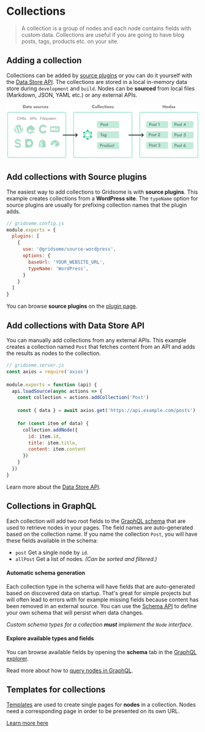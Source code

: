 # Collections

> A collection is a group of nodes and each node contains fields with custom data. Collections are useful if you are going to have blog posts, tags, products etc. on your site.

## Adding a collection

Collections can be added by [source plugins](/plugins/) or you can do it yourself with the [Data Store API](/docs/data-store-api/). The collections are stored in a local in-memory data store during `development` and `build`. Nodes can be **sourced** from local files (Markdown, JSON, YAML etc.) or any external APIs.

![Collections](./images/node-pages.png)

## Add collections with Source plugins

The easiest way to add collections to Gridsome is with **source plugins**. This example creates collections from a **WordPress site**. The `typeName` option for source plugins are usually for prefixing collection names that the plugin adds.

```js
// gridsome.config.js
module.exports = {
  plugins: [
    {
      use: '@gridsome/source-wordpress',
      options: {
        baseUrl: 'YOUR_WEBSITE_URL',
        typeName: 'WordPress',
      }
    }
  ]
}
```

You can browse **source plugins** on the [plugin page](/plugins).

## Add collections with Data Store API

You can manually add collections from any external APIs. This example creates a collection named `Post` that fetches content from an API and adds the results as nodes to the collection.

```js
// gridsome.server.js
const axios = require('axios')

module.exports = function (api) {
  api.loadSource(async actions => {
    const collection = actions.addCollection('Post')

    const { data } = await axios.get('https://api.example.com/posts')

    for (const item of data) {
      collection.addNode({
        id: item.id,
        title: item.title,
        content: item.content
      })
    }
  })
}
```

Learn more about the [Data Store API](/docs/data-store-api/).

## Collections in GraphQL

Each collection will add two root fields to the [GraphQL schema](/docs/data-layer/) that are used to retrieve nodes in your pages. The field names are auto-generated based on the collection name. If you name the collection `Post`, you will have these fields available in the schema:

- `post` Get a single node by `id`.
- `allPost` Get a list of nodes. *(Can be sorted and filtered.)*

#### Automatic schema generation

Each collection type in the schema will have fields that are auto-generated based on discovered data on startup. That's great for simple projects but will often lead to errors with for example missing fields because content has been removed in an external source. You can use the [Schema API](/docs/schema-api/) to define your own schema that will persist when data changes.

*Custom schema types for a collection **must** implement the `Node` interface.*

#### Explore available types and fields

You can browse available fields by opening the **schema** tab in the [GraphQL explorer](/docs/data-layer#the-graphql-explorer).

Read more about how to [query nodes in GraphQL](/docs/querying-data/).

## Templates for collections

[Templates](/docs/templates/) are used to create single pages for **nodes** in a collection. Nodes need a corresponding page in order to be presented on its own URL.

[Learn more here](/docs/templates/)
